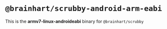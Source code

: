 # `@brainhart/scrubby-android-arm-eabi`

This is the **armv7-linux-androideabi** binary for `@brainhart/scrubby`
